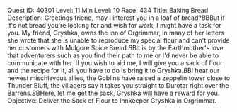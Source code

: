 Quest ID: 40301
Level: 11
Min Level: 10
Race: 434
Title: Baking Bread
Description: Greetings friend, may I interest you in a loaf of bread?$B$BBut if it's not bread you're looking for and wish for work, I might have a task for you. My friend, Gryshka, owns the inn of Orgrimmar, in many of her letters she wrote that she is unable to reproduce my special flour and can't provide her customers with Mulgore Spice Bread.$B$BIt is by the Earthmother's love that adventurers such as you find their path to me or I'd never be able to communicate with her. If you wish to aid me, I will give you a sack of flour and the recipe for it, all you have to do is bring it to Gryshka.$B$BI hear our newest mischievous allies, the Goblins have raised a zeppelin tower close to Thunder Bluff, the villagers say it takes you straight to Durotar right over the Barrens.$B$BHere, let me get the sack, Gryshka will have a reward for you.
Objective: Deliver the Sack of Flour to Innkeeper Gryshka in Orgrimmar.
